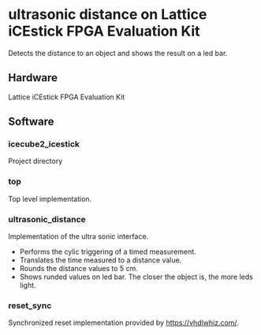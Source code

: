 # ultrasonic distance on Lattice iCEstick FPGA Evaluation Kit
Detects the distance to an object and shows the result on a led bar.

## Hardware
Lattice iCEstick FPGA Evaluation Kit

## Software

### icecube2_icestick
Project directory

### top
Top level implementation.

### ultrasonic_distance
Implementation of the ultra sonic interface.

* Performs the cylic triggering of a timed measurement.
* Translates the time measured to a distance value.
* Rounds the distance values to 5 cm.
* Shows runded values on led bar. The closer the object is, the more leds light.

### reset_sync
Synchronized reset implementation provided by https://vhdlwhiz.com/.


